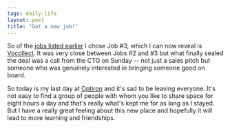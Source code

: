 ```yaml
---
tags: daily-life
layout: post
title: "Got a new job!"
---
```




So of the <a href="http://www.cwinters.com/news/display/?news_id=3231">jobs listed earlier</a> I chose Job #3, which I can now reveal is <a href="http://www.vocollect.com/us/">Vocollect</a>. It was very close between Jobs #2 and #3 but what finally sealed the deal was a call from the CTO on Sunday -- not just a sales pitch but someone who was genuinely interested in bringing someone good on board.

<p>So today is my last day at <a href="http://www.optiron.com/">Optiron</a> and it's sad to be leaving everyone. It's not easy to find a group of people with whom you like to share space for eight hours a day and that's really what's kept me for as long as I stayed. But I have a really great feeling about this new place and hopefully it will lead to more learning and friendships.


